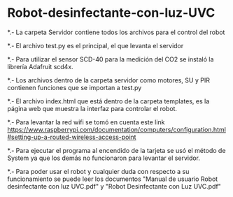 # Robot-desinfectante-con-luz-UVC

*.- La carpeta Servidor contiene todos los archivos para el control del robot 

*.- El archivo test.py es el principal, el que levanta el servidor

*.- Para utilizar el sensor SCD-40 para la medición del CO2 se instaló la librería Adafruit scd4x.

*.- Los archivos dentro de la carpeta servidor como motores, SU y PIR contienen funciones que se importan a test.py 

*.- El archivo index.html que está dentro de la carpeta templates, es la página web que muestra la interfaz para controlar el robot.

*.- Para levantar la red wifi se tomó en cuenta este link https://www.raspberrypi.com/documentation/computers/configuration.html#setting-up-a-routed-wireless-access-point

*.- Para ejecutar el programa al encendido de la tarjeta se usó el método de System ya que los demás no funcionaron para levantar el servidor.

*.- Para poder usar el robot y cualquier duda con respecto a su funcionamiento se puede leer los documentos "Manual de usuario Robot desinfectante con luz UVC.pdf" y "Robot Desinfectante con Luz UVC.pdf"
